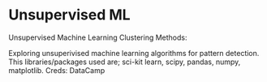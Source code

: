 # Unsupervised ML
Unsupervised Machine Learning Clustering Methods:

Exploring unsuperivised machine learning algorithms for pattern detection. This libraries/packages used are; sci-kit learn, scipy, pandas, numpy, matplotlib.
Creds: DataCamp
